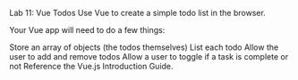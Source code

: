 Lab 11: Vue Todos
Use Vue to create a simple todo list in the browser.

Your Vue app will need to do a few things:

Store an array of objects (the todos themselves)
List each todo
Allow the user to add and remove todos
Allow a user to toggle if a task is complete or not
Reference the Vue.js Introduction Guide.